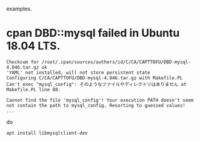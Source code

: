 examples.

# cpan DBD::mysql failed in Ubuntu 18.04 LTS. 

```
Checksum for /root/.cpan/sources/authors/id/C/CA/CAPTTOFU/DBD-mysql-4.046.tar.gz ok
'YAML' not installed, will not store persistent state
Configuring C/CA/CAPTTOFU/DBD-mysql-4.046.tar.gz with Makefile.PL
Can't exec "mysql_config": そのようなファイルやディレクトリはありません at Makefile.PL line 88.

Cannot find the file 'mysql_config'! Your execution PATH doesn't seem
not contain the path to mysql_config. Resorting to guessed values!
...
```

do

```
apt install libmysqlclient-dev
```
